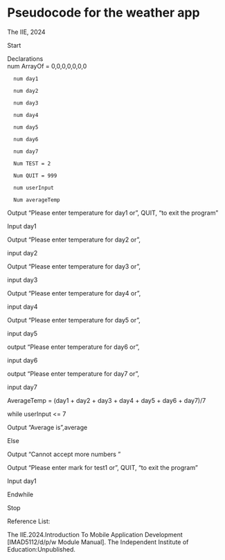 # Pseudocode for the weather app 
The IIE, 2024

Start  

  Declarations  
      num ArrayOf = 0,0,0,0,0,0,0
      
      num day1
      
      num day2
      
      num day3
      
      num day4 
      
      num day5
      
      num day6
      
      num day7
      
      Num TEST = 2 
      
      Num QUIT = 999 
      
      num userInput
      
      Num averageTemp 

Output “Please enter temperature for day1 or”, QUIT, “to exit the program” 

Input day1 

Output “Please enter temperature for day2 or”,

input day2

Output “Please enter temperature for day3 or”,

input day3

Output “Please enter temperature for day4 or”,

input day4

Output “Please enter temperature for day5 or”,

input day5

output “Please enter temperature for day6 or”,

input day6

output “Please enter temperature for day7 or”,

input day7

 AverageTemp = (day1 + day2 + day3 + day4 + day5 + day6 + day7)/7
 
 while userInput <= 7
 
Output “Average is”,average 

Else 

Output “Cannot accept more numbers ” 

Output “Please enter mark for test1 or”, QUIT, “to exit the program” 

Input day1

  Endwhile  

Stop 

Reference List:

The lIE.2024.Introduction To Mobile Application Development [IMAD5112/d/p/w Module Manual]. The Independent Institute of Education:Unpublished.


           
